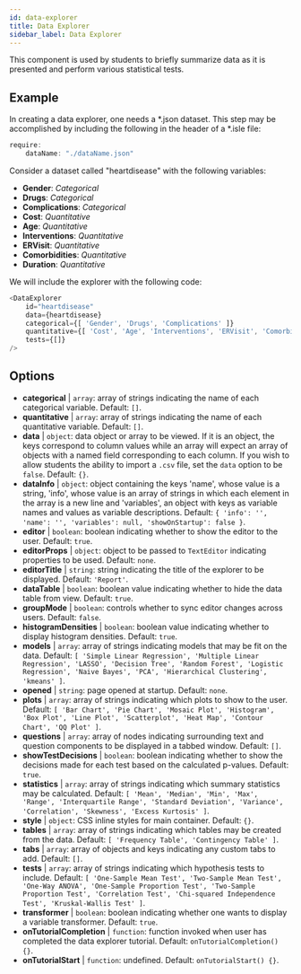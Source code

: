 ```yaml
---
id: data-explorer 
title: Data Explorer
sidebar_label: Data Explorer
---
```


This component is used by students to briefly summarize data as it is presented and perform various statistical tests.

## Example

In creating a data explorer, one needs a *.json dataset. This step may be accomplished by including the following in the header of a *.isle file:

```js
require:
	dataName: "./dataName.json"
```

Consider a dataset called "heartdisease" with the following variables:
* __Gender__: _Categorical_
* __Drugs__: _Categorical_
* __Complications__: _Categorical_
* __Cost__: _Quantitative_
* __Age__: _Quantitative_
* __Interventions__: _Quantitative_
* __ERVisit__: _Quantitative_
* __Comorbidities__: _Quantitative_
* __Duration__: _Quantitative_

We will include the explorer with the following code:

```js
<DataExplorer 
	id="heartdisease"
	data={heartdisease} 
	categorical={[ 'Gender', 'Drugs', 'Complications' ]}
	quantitative={[ 'Cost', 'Age', 'Interventions', 'ERVisit', 'Comorbidities', 'Duration' ]}
	tests={[]}
/>
```



## Options

* __categorical__ | `array`: array of strings indicating the name of each categorical variable. Default: `[]`.
* __quantitative__ | `array`: array of strings indicating the name of each quantitative variable. Default: `[]`.
* __data__ | `object`: data object or array to be viewed. If it is an object, the keys correspond to column values while an array will expect an array of objects with a named field corresponding to each column. If you wish to allow students the ability to import a `.csv` file, set the `data` option to be `false`. Default: `{}`.
* __dataInfo__ | `object`: object containing the keys \'name\', whose value is a string, \'info\', whose value is an array of strings in which each element in the array is a new line and \'variables\', an object with keys as variable names and values as variable descriptions. Default: `{
  'info': '',
  'name': '',
  'variables': null,
  'showOnStartup': false
}`.
* __editor__ | `boolean`: boolean indicating whether to show the editor to the user. Default: `true`.
* __editorProps__ | `object`: object to be passed to `TextEditor` indicating properties to be used. Default: `none`.
* __editorTitle__ | `string`: string indicating the title of the explorer to be displayed. Default: `'Report'`.
* __dataTable__ | `boolean`: boolean value indicating whether to hide the data table from view. Default: `true`.
* __groupMode__ | `boolean`: controls whether to sync editor changes across users. Default: `false`.
* __histogramDensities__ | `boolean`: boolean value indicating whether to display histogram densities. Default: `true`.
* __models__ | `array`: array of strings indicating models that may be fit on the data. Default: `[
  'Simple Linear Regression',
  'Multiple Linear Regression',
  'LASSO',
  'Decision Tree',
  'Random Forest',
  'Logistic Regression',
  'Naive Bayes',
  'PCA',
  'Hierarchical Clustering',
  'kmeans'
]`.
* __opened__ | `string`: page opened at startup. Default: `none`.
* __plots__ | `array`: array of strings indicating which plots to show to the user. Default: `[
  'Bar Chart',
  'Pie Chart',
  'Mosaic Plot',
  'Histogram',
  'Box Plot',
  'Line Plot',
  'Scatterplot',
  'Heat Map',
  'Contour Chart',
  'QQ Plot'
]`.
* __questions__ | `array`: array of nodes indicating surrounding text and question components to be displayed in a tabbed window. Default: `[]`.
* __showTestDecisions__ | `boolean`: boolean indicating whether to show the decisions made for each test based on the calculated p-values. Default: `true`.
* __statistics__ | `array`: array of strings indicating which summary statistics may be calculated. Default: `[
  'Mean',
  'Median',
  'Min',
  'Max',
  'Range',
  'Interquartile Range',
  'Standard Deviation',
  'Variance',
  'Correlation',
  'Skewness',
  'Excess Kurtosis'
]`.
* __style__ | `object`: CSS inline styles for main container. Default: `{}`.
* __tables__ | `array`: array of strings indicating which tables may be created from the data. Default: `[
  'Frequency Table',
  'Contingency Table'
]`.
* __tabs__ | `array`: array of objects and keys indicating any custom tabs to add. Default: `[]`.
* __tests__ | `array`: array of strings indicating which hypothesis tests to include. Default: `[
  'One-Sample Mean Test',
  'Two-Sample Mean Test',
  'One-Way ANOVA',
  'One-Sample Proportion Test',
  'Two-Sample Proportion Test',
  'Correlation Test',
  'Chi-squared Independence Test',
  'Kruskal-Wallis Test'
]`.
* __transformer__ | `boolean`: boolean indicating whether one wants to display a variable transformer. Default: `true`.
* __onTutorialCompletion__ | `function`: function invoked when user has completed the data explorer tutorial. Default: `onTutorialCompletion() {}`.
* __onTutorialStart__ | `function`: undefined. Default: `onTutorialStart() {}`.
